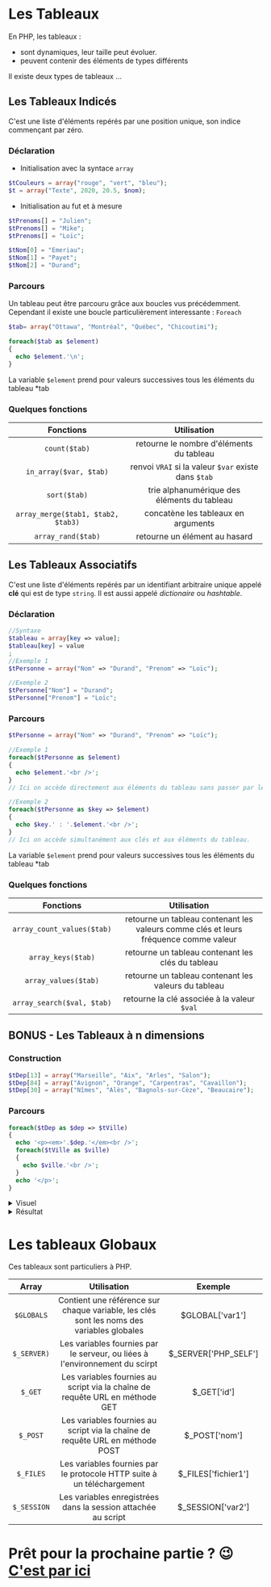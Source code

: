 # Les Tableaux

En PHP, les tableaux : 
- sont dynamiques, leur taille peut évoluer.
- peuvent contenir des éléments de types différents

Il existe deux types de tableaux ...


## Les Tableaux Indicés

C'est une liste d'éléments repérés par une position unique, son indice commençant par zéro.

### Déclaration

- Initialisation avec la syntace `array`

```php
$tCouleurs = array("rouge", "vert", "bleu");
$t = array("Texte", 2020, 20.5, $nom);
```

- Initialisation au fut et à mesure

```php
$tPrenoms[] = "Julien";
$tPrenoms[] = "Mike";
$tPrenoms[] = "Loïc";

$tNom[0] = "Emeriau";
$tNom[1] = "Payet";
$tNom[2] = "Durand";
```

### Parcours

Un tableau peut être parcouru grâce aux boucles vus précédemment.
Cependant il existe une boucle particulièrement interessante : `Foreach`

```php
$tab= array("Ottawa", "Montréal", "Québec", "Chicoutimi");

foreach($tab as $element)
{
  echo $element.'\n';
}
```

La variable `$element` prend pour valeurs successives tous les éléments du tableau *tab

### Quelques fonctions

|             Fonctions              |                     Utilisation                      |
| :--------------------------------: | :--------------------------------------------------: |
|           `count($tab)`            |       retourne le nombre d'éléments du tableau       |
|       `in_array($var, $tab)`       | renvoi `VRAI` si la valeur `$var` existe dans `$tab` |
|            `sort($tab)`            |     trie alphanumérique des éléments du tableau      |
| `array_merge($tab1, $tab2, $tab3)` |         concatène les tableaux en arguments          |
|         `array_rand($tab)`         |            retourne un élément au hasard             |



## Les Tableaux Associatifs

C'est une liste d'éléments repérés par un identifiant arbitraire unique appelé **clé** qui est de type `string`.
Il est aussi appelé _dictionaire_ ou _hashtable_.

### Déclaration

```php
//Syntaxe 
$tableau = array[key => value];
$tableau[key] = value
;
//Exemple 1
$tPersonne = array("Nom" => "Durand", "Prenom" => "Loïc");

//Exemple 2
$tPersonne["Nom"] = "Durand";
$tPersonne["Prenom"] = "Loïc";
```

### Parcours

```php
$tPersonne = array("Nom" => "Durand", "Prenom" => "Loïc");

//Exemple 1
foreach($tPersonne as $element)
{
  echo $element.'<br />';
}
// Ici on accède directement aux éléments du tableau sans passer par les clés.

//Exemple 2
foreach($tPersonne as $key => $element)
{
  echo $key.' : '.$element.'<br />';
}
// Ici on accède simultanément aux clés et aux éléments du tableau.
```

La variable `$element` prend pour valeurs successives tous les éléments du tableau *tab

### Quelques fonctions

|         Fonctions          |                                     Utilisation                                      |
| :------------------------: | :----------------------------------------------------------------------------------: |
| `array_count_values($tab)` | retourne un tableau contenant les valeurs comme clés et leurs fréquence comme valeur |
|     `array_keys($tab)`     |                  retourne un tableau contenant les clés du tableau                   |
|    `array_values($tab)`    |                 retourne un tableau contenant les valeurs du tableau                 |
| `array_search($val, $tab)` |                     retourne la clé associée à la valeur `$val`                      |



## BONUS - Les Tableaux à n dimensions

### Construction

```php
$tDep[13] = array("Marseille", "Aix", "Arles", "Salon");
$tDep[84] = array("Avignon", "Orange", "Carpentras", "Cavaillon");
$tDep[30] = array("Nîmes", "Alès", "Bagnols-sur-Cèze", "Beaucaire");
```

### Parcours

```php
foreach($tDep as $dep => $tVille)
{
  echo '<p><em>'.$dep.'</em><br />';
  foreach($tVille as $ville)
  {
    echo $ville.'<br />';
  }
  echo '</p>';
}
```
<details>
  <summary>Visuel</summary>
  
  ```
  Array
  {
    [13] => Array
      {
        [0] => Marseille
        [1] => Arles
        [2] => Aix
        [3] => Salon
      }

    [84] => Array
      {
        [0] => Avignon
        [1] => Orange
        [2] => Carpentras
        [3] => Cavaillon
      }

    [30] => Array
      {
        [0] => Nîmes
        [1] => Alès
        [2] => Bagnols-sur-Cèze
        [3] => Beaucaire
      }
  }
  ```


  
</details>

<details>
  <summary>Résultat</summary>
  
  |                  |
  | ---------------- |
  | **13**           |
  | Marseille        |
  | Arles            |
  | Aix              |
  | Salon            |
  |                  |
  | **84**           |
  | Avignon          |
  | Orange           |
  | Carpentras       |
  | Cavaillon        |
  |                  |
  | **30**           |
  | Nîmes            |
  | Alès             |
  | Bagnols-sur-Cèze |
  | Beaucaire        |
</details>


# Les tableaux Globaux

Ces tableaux sont particuliers à PHP.

|    Array    |                                        Utilisation                                        |       Exemple        |
| :---------: | :---------------------------------------------------------------------------------------: | :------------------: |
| `$GLOBALS`  | Contient une référence sur chaque variable, les clés sont les noms des variables globales |   $GLOBAL['var1']    |
| `$_SERVER)` |        Les variables fournies par le serveur, ou liées à l'environnement du scirpt        | $_SERVER['PHP_SELF'] |
|   `$_GET`   |       Les variables fournies au script via la chaîne de requête URL en méthode GET        |     $_GET['id']      |
|  `$_POST`   |       Les variables fournies au script via la chaîne de requête URL en méthode POST       |    $_POST['nom']     |
|  `$_FILES`  |          Les variables fournies par le protocole HTTP suite à un téléchargement           | $_FILES['fichier1']  |
| `$_SESSION` |               Les variables enregistrées dans la session attachée au script               |  $_SESSION['var2']   |

# Prêt pour la prochaine partie ? 😉 [C'est par ici](./Functions.md)